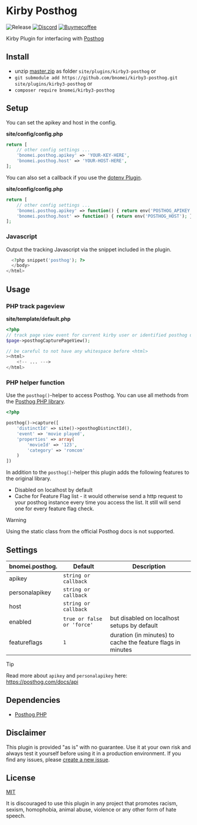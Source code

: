 # Kirby Posthog

![Release](https://flat.badgen.net/packagist/v/bnomei/kirby3-posthog?color=ae81ff&icon=github&label)
[![Discord](https://flat.badgen.net/badge/discord/bnomei?color=7289da&icon=discord&label)](https://discordapp.com/users/bnomei)
[![Buymecoffee](https://flat.badgen.net/badge/icon/donate?icon=buymeacoffee&color=FF813F&label)](https://www.buymeacoffee.com/bnomei)

Kirby Plugin for interfacing with [Posthog](https://posthog.com/)

## Install

- unzip [master.zip](https://github.com/bnomei/kirby3-posthog/archive/master.zip) as folder `site/plugins/kirby3-posthog` or
- `git submodule add https://github.com/bnomei/kirby3-posthog.git site/plugins/kirby3-posthog` or
- `composer require bnomei/kirby3-posthog`

## Setup

You can set the apikey and host in the config.

**site/config/config.php**
```php
return [
    // other config settings ...
    'bnomei.posthog.apikey' => 'YOUR-KEY-HERE',
    'bnomei.posthog.host' => 'YOUR-HOST-HERE',
];
```

You can also set a callback if you use the [dotenv Plugin](https://github.com/bnomei/kirby3-dotenv).

**site/config/config.php**
```php
return [
    // other config settings ...
    'bnomei.posthog.apikey' => function() { return env('POSTHOG_APIKEY'); },
    'bnomei.posthog.host' => function() { return env('POSTHOG_HOST'); },
];
```

### Javascript

Output the tracking Javascript via the snippet included in the plugin.

```php
  <?php snippet('posthog'); ?>
  </body>
</html>
```

## Usage

### PHP track pageview

**site/template/default.php**
```php
<?php
// track page view event for current kirby user or identified posthog user
$page->posthogCapturePageView();

// be careful to not have any whitespace before <html>
><html>
    <!-- ... --->
</html>
```

### PHP helper function

Use the `posthog()`-helper to access Posthog. You can use all methods from the [Posthog PHP library](https://github.com/PostHog/posthog-php).

```php
<?php

posthog()->capture([
    'distinctId' => site()->posthogDistinctId(),
    'event' => 'movie played',
    'properties' => array(
        'movieId' => '123',
        'category' => 'romcom'
    )
])
```

In addition to the `posthog()`-helper this plugin adds the following features to the original library.

- Disabled on localhost by default
- Cache for Feature Flag list - it would otherwise send a http request to your posthog instance every time you access the list. It still will send one for every feature flag check.

> [!WARNING]
> Using the static class from the official Posthog docs is not supported.

## Settings

| bnomei.posthog. | Default                   | Description                                                 |
|-----------------|---------------------------|-------------------------------------------------------------|
| apikey          | `string or callback`      |                                                             |
| personalapikey  | `string or callback`      |                                                             |
| host            | `string or callback`      |                                                             |
| enabled         | `true or false or 'force'` | but disabled on localhost setups by default                 |
| featureflags    | `1`                       | duration (in minutes) to cache the feature flags in minutes |

> [!TIP]
> Read more about `apikey` and `personalapikey` here: https://posthog.com/docs/api

## Dependencies

- [Posthog PHP](https://github.com/PostHog/posthog-php)

## Disclaimer

This plugin is provided "as is" with no guarantee. Use it at your own risk and always test it yourself before using it in a production environment. If you find any issues, please [create a new issue](https://github.com/bnomei/kirby3-posthog/issues/new).

## License

[MIT](https://opensource.org/licenses/MIT)

It is discouraged to use this plugin in any project that promotes racism, sexism, homophobia, animal abuse, violence or any other form of hate speech.

